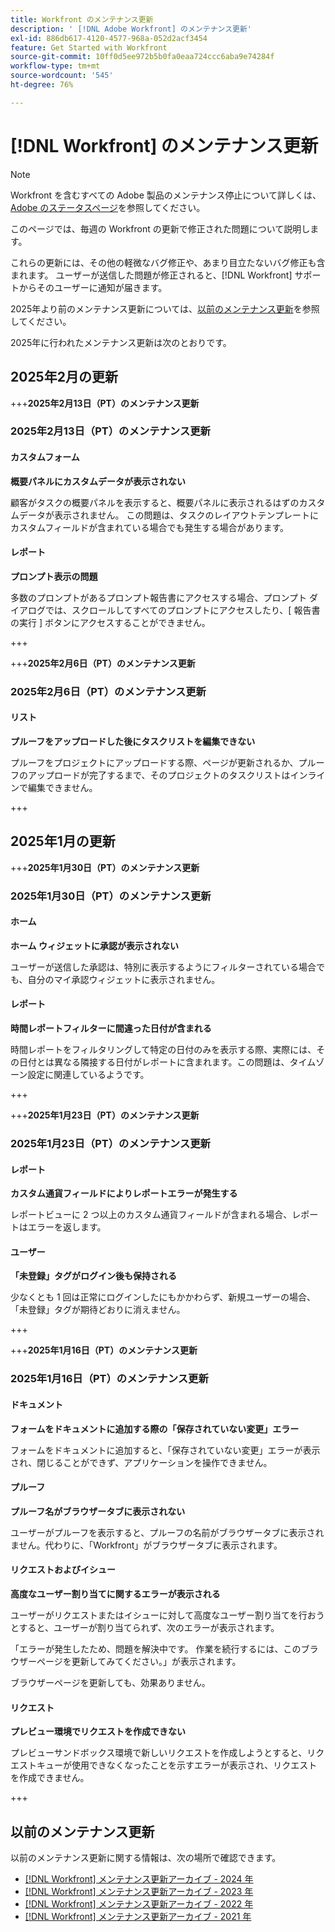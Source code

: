 ```yaml
---
title: Workfront のメンテナンス更新
description: ' [!DNL Adobe Workfront] のメンテナンス更新'
exl-id: 886db617-4120-4577-968a-052d2acf3454
feature: Get Started with Workfront
source-git-commit: 10ff0d5ee972b5b0fa0eaa724ccc6aba9e74284f
workflow-type: tm+mt
source-wordcount: '545'
ht-degree: 76%

---
```


# [!DNL Workfront] のメンテナンス更新

>[!NOTE]
>
>Workfront を含むすべての Adobe 製品のメンテナンス停止について詳しくは、[Adobe のステータスページ](https://status.adobe.com/ja/)を参照してください。

このページでは、毎週の Workfront の更新で修正された問題について説明します。

これらの更新には、その他の軽微なバグ修正や、あまり目立たないバグ修正も含まれます。 ユーザーが送信した問題が修正されると、[!DNL Workfront] サポートからそのユーザーに通知が届きます。

2025年より前のメンテナンス更新については、[以前のメンテナンス更新](#previous-maintenance-updates)を参照してください。

2025年に行われたメンテナンス更新は次のとおりです。

## 2025年2月の更新

+++**2025年2月13日（PT）のメンテナンス更新**

### 2025年2月13日（PT）のメンテナンス更新

#### カスタムフォーム

**概要パネルにカスタムデータが表示されない**

顧客がタスクの概要パネルを表示すると、概要パネルに表示されるはずのカスタムデータが表示されません。 この問題は、タスクのレイアウトテンプレートにカスタムフィールドが含まれている場合でも発生する場合があります。

#### レポート

**プロンプト表示の問題**

多数のプロンプトがあるプロンプト報告書にアクセスする場合、プロンプト ダイアログでは、スクロールしてすべてのプロンプトにアクセスしたり、[ 報告書の実行 ] ボタンにアクセスすることができません。

+++

+++**2025年2月6日（PT）のメンテナンス更新**

### 2025年2月6日（PT）のメンテナンス更新

#### リスト

**プルーフをアップロードした後にタスクリストを編集できない**

プルーフをプロジェクトにアップロードする際、ページが更新されるか、プルーフのアップロードが完了するまで、そのプロジェクトのタスクリストはインラインで編集できません。

+++

## 2025年1月の更新

+++**2025年1月30日（PT）のメンテナンス更新**

### 2025年1月30日（PT）のメンテナンス更新

#### ホーム

**ホーム ウィジェットに承認が表示されない**

ユーザーが送信した承認は、特別に表示するようにフィルターされている場合でも、自分のマイ承認ウィジェットに表示されません。

#### レポート

**時間レポートフィルターに間違った日付が含まれる**

時間レポートをフィルタリングして特定の日付のみを表示する際、実際には、その日付とは異なる隣接する日付がレポートに含まれます。この問題は、タイムゾーン設定に関連しているようです。

+++

+++**2025年1月23日（PT）のメンテナンス更新**

### 2025年1月23日（PT）のメンテナンス更新

#### レポート

**カスタム通貨フィールドによりレポートエラーが発生する**

レポートビューに 2 つ以上のカスタム通貨フィールドが含まれる場合、レポートはエラーを返します。

#### ユーザー

**「未登録」タグがログイン後も保持される**

少なくとも 1 回は正常にログインしたにもかかわらず、新規ユーザーの場合、「未登録」タグが期待どおりに消えません。

+++

+++**2025年1月16日（PT）のメンテナンス更新**

### 2025年1月16日（PT）のメンテナンス更新

#### ドキュメント

**フォームをドキュメントに追加する際の「保存されていない変更」エラー**

フォームをドキュメントに追加すると、「保存されていない変更」エラーが表示され、閉じることができず、アプリケーションを操作できません。

#### プルーフ

**プルーフ名がブラウザータブに表示されない**

ユーザーがプルーフを表示すると、プルーフの名前がブラウザータブに表示されません。代わりに、「Workfront」がブラウザータブに表示されます。

#### リクエストおよびイシュー

**高度なユーザー割り当てに関するエラーが表示される**

ユーザーがリクエストまたはイシューに対して高度なユーザー割り当てを行おうとすると、ユーザーが割り当てられず、次のエラーが表示されます。

「エラーが発生したため、問題を解決中です。 作業を続行するには、このブラウザーページを更新してみてください。」が表示されます。

ブラウザーページを更新しても、効果ありません。

#### リクエスト

**プレビュー環境でリクエストを作成できない**

プレビューサンドボックス環境で新しいリクエストを作成しようとすると、リクエストキューが使用できなくなったことを示すエラーが表示され、リクエストを作成できません。

+++

## 以前のメンテナンス更新

以前のメンテナンス更新に関する情報は、次の場所で確認できます。

* [[!DNL Workfront] メンテナンス更新アーカイブ - 2024 年](2024-updates.md)
* [[!DNL Workfront] メンテナンス更新アーカイブ - 2023 年](2023-updates.md)
* [[!DNL Workfront] メンテナンス更新アーカイブ - 2022 年](2022-updates.md)
* [[!DNL Workfront] メンテナンス更新アーカイブ - 2021 年](2021-updates.md)
